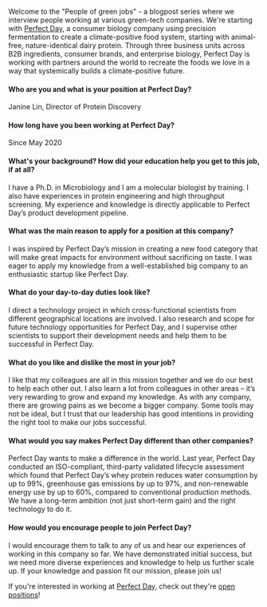 Welcome to the "People of green jobs" - a blogpost series where we interview people working at various green-tech companies. We're starting with [Perfect Day](http://perfectday.com/), a consumer biology company using precision fermentation to create a climate-positive food system, starting with animal-free, nature-identical dairy protein. Through three business units across B2B ingredients, consumer brands, and enterprise biology, Perfect Day is working with partners around the world to recreate the foods we love in a way that systemically builds a climate-positive future.


#### Who are you and what is your position at Perfect Day?
Janine Lin, Director of Protein Discovery
#### How long have you been working at Perfect Day?
Since May 2020
#### What's your background? How did your education help you get to this job, if at all?
I have a Ph.D. in Microbiology and I am a molecular biologist by training. I also have experiences in protein engineering and high throughput screening. My experience and knowledge is directly applicable to Perfect Day’s product development pipeline.
#### What was the main reason to apply for a position at this company?
I was inspired by Perfect Day’s mission in creating a new food category that will make great impacts for environment without sacrificing on taste. I was eager to apply my knowledge from a well-established big company to an enthusiastic startup like Perfect Day.
#### What do your day-to-day duties look like?
I direct a technology project in which cross-functional scientists from different geographical locations are involved. I also research and scope for future technology opportunities for Perfect Day, and I supervise other scientists to support their development needs and help them to be successful in Perfect Day.
#### What do you like and dislike the most in your job?
I like that my colleagues are all in this mission together and we do our best to help each other out. I also learn a lot from colleagues in other areas – it’s very rewarding to grow and expand my knowledge.
As with any company, there are growing pains as we become a bigger company. Some tools may not be ideal, but I trust that our leadership has good intentions in providing the right tool to make our jobs successful.
#### What would you say makes Perfect Day different than other companies?
Perfect Day wants to make a difference in the world. Last year, Perfect Day conducted an ISO-compliant, third-party validated lifecycle assessment which found that Perfect Day’s whey protein reduces water consumption by up to 99%, greenhouse gas emissions by up to 97%, and non-renewable energy use by up to 60%, compared to conventional production methods. We have a long-term ambition (not just short-term gain) and the right technology to do it.
#### How would you encourage people to join Perfect Day?
I would encourage them to talk to any of us and hear our experiences of working in this company so far. We have demonstrated initial success, but we need more diverse experiences and knowledge to help us further scale up. If your knowledge and passion fit our mission, please join us!

If you're interested in working at [Perfect Day](http://perfectday.com/), check out they're [open positions](https://workingreen.jobs/companies/perfect-day)!
